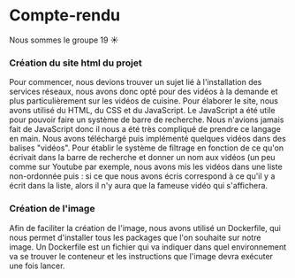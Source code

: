 
# Compte-rendu

Nous sommes le groupe 19 ☀️

### Création du site html du projet

Pour commencer, nous devions trouver un sujet lié à l'installation des services réseaux, nous avons donc opté pour des vidéos à la demande et plus particulièrement sur les vidéos de cuisine.
Pour élaborer le site, nous avons utilisé du HTML, du CSS et du JavaScript. Le JavaScript a été utile pour pouvoir faire un système de barre de recherche. Nous n'avions jamais fait de JavaScript donc il nous a été très compliqué de prendre ce langage en main. Nous avons téléchargé puis implémenté quelques vidéos dans des balises "vidéos". Pour établir le système de filtrage en fonction de ce qu'on écrivait dans la barre de recherche et donner un nom aux vidéos (un peu comme sur Youtube par exemple, nous avons mis les vidéos dans une liste non-ordonnée puis : si ce que nous avons écris correspond à ce qu'il y a écrit dans la liste, alors il n'y aura que la fameuse vidéo qui s'affichera.

### Création de l'image 

Afin de faciliter la création de l'image, nous avons utilisé un Dockerfile, qui nous permet d'installer tous les packages que l'on souhaite sur notre image.
Un Dockerfile est un fichier qui va indiquer dans quel environnement va se trouver le conteneur et les instructions que l'image devra exécuter une fois lancer.


